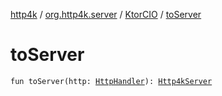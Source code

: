 [http4k](../../index.md) / [org.http4k.server](../index.md) / [KtorCIO](index.md) / [toServer](./to-server.md)

# toServer

`fun toServer(http: `[`HttpHandler`](../../org.http4k.core/-http-handler.md)`): `[`Http4kServer`](../-http4k-server/index.md)
